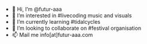 - 👋 Hi, I’m @futur-aaa
- 👀 I’m interested in #livecoding music and visuals
- 🌱 I’m currently learning #tidalcycles
- 💞️ I’m looking to collaborate on #festival organisation
- 📫 Mail me info[at]futur-aaa.com


<!---
futur-aaa/futur-aaa is a ✨ special ✨ repository because its `README.md` (this file) appears on your GitHub profile.
You can click the Preview link to take a look at your changes.
--->
